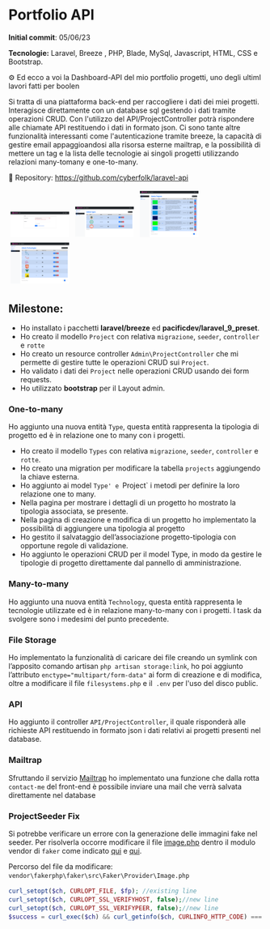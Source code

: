 # Portfolio API

**Initial commit**: 05/06/23

**Tecnologie:** Laravel, Breeze , PHP, Blade, MySql, Javascript, HTML, CSS e Bootstrap.

⚙️ Ed ecco a voi la Dashboard-API del mio portfolio progetti, uno degli ultimI lavori fatti per boolen

Si tratta di una piattaforma back-end per raccogliere i dati dei miei progetti. Interagisce direttamente con un database sql gestendo i dati tramite operazioni CRUD. Con l'utilizzo del API/ProjectController potrà rispondere alle chiamate API restituendo i dati in formato json. Ci sono tante altre funzionalità interessanti come l'autenticazione tramite breeze, la capacità di gestire email appaggioandosi alla risorsa esterne mailtrap, e la possibilità di mettere un tag e la lista delle tecnologie ai singoli progetti utilizzando relazioni many-tomany e one-to-many.

🔗 Repository:
https://github.com/cyberfolk/laravel-api

<div>
  <img src="./public/screen/screencapture-1.png" width="23%" style="margin: 4px;"/>
  <img src="./public/screen/screencapture-2.png" width="23%" style="margin: 4px;"/>
  <img src="./public/screen/screencapture-3.png" width="23%" style="margin: 4px;"/>
  <img src="./public/screen/screencapture-4.png" width="23%" style="margin: 4px;"/>
</div>

## Milestone:

-   Ho installato i pacchetti **laravel/breeze** ed **pacificdev/laravel_9_preset**.
-   Ho creato il modello `Project` con relativa `migrazione`, `seeder`, `controller` e `rotte`
-   Ho creato un resource controller `Admin\ProjectController` che mi permette di gestire tutte le operazioni CRUD sui `Project`.
-   Ho validato i dati dei `Project` nelle operazioni CRUD usando dei form requests.
-   Ho utilizzato **bootstrap** per il Layout admin.

### One-to-many

Ho aggiunto una nuova entità `Type`, questa entità rappresenta la tipologia di progetto ed è in relazione one to many con i progetti.

-   Ho creato il modello `Types` con relativa `migrazione`, `seeder`, `controller` e `rotte`.
-   Ho creato una migration per modificare la tabella `projects` aggiungendo la chiave esterna.
-   Ho aggiunto ai model `Type' e `Project` i metodi per definire la loro relazione one to many.
-   Nella pagina per mostrare i dettagli di un progetto ho mostrato la tipologia associata, se presente.
-   Nella pagina di creazione e modifica di un progetto ho implementato la possibilità di aggiungere una tipologia al progetto
-   Ho gestito il salvataggio dell’associazione progetto-tipologia con opportune regole di validazione.
-   Ho aggiunto le operazioni CRUD per il model Type, in modo da gestire le tipologie di progetto direttamente dal pannello di amministrazione.

### Many-to-many

Ho aggiunto una nuova entità `Technology`, questa entità rappresenta le tecnologie utilizzate ed è in relazione many-to-many con i progetti.
I task da svolgere sono i medesimi del punto precedente.

### File Storage

Ho implementato la funzionalità di caricare dei file creando un symlink con l’apposito comando artisan `php artisan storage:link`, ho poi aggiunto l’attributo `enctype="multipart/form-data"` ai form di creazione e di modifica, oltre a modificare il file `filesystems.php` e il` .env` per l'uso del disco public.

### API

Ho aggiunto il controller `API/ProjectController`, il quale risponderà alle richieste API restituendo in formato json i dati relativi ai progetti presenti nel database.

### Mailtrap

Sfruttando il servizio [Mailtrap](https://mailtrap.io/) ho implementato una funzione che dalla rotta `contact-me` del front-end è possibile inviare una mail che verrà salvata direttamente nel database

### ProjectSeeder Fix

Si potrebbe verificare un errore con la generazione delle immagini fake nel seeder.
Per risolverla occorre modificare il file [image.php](vendor\fakerphp\faker\src\Faker\Provider\Image.php) dentro il modulo vendor di `faker` come indicato [qui](https://stackoverflow.com/questions/67415815/images-from-phpfaker-got-deleted-when-stored-in-storage-app-public-news-folder) e [qui](https://laracasts.com/discuss/channels/laravel/using-faker-to-fake-images-always-returns-false).

Percorso del file da modificare: `vendor\fakerphp\faker\src\Faker\Provider\Image.php`

```php
curl_setopt($ch, CURLOPT_FILE, $fp); //existing line
curl_setopt($ch, CURLOPT_SSL_VERIFYHOST, false);//new line
curl_setopt($ch, CURLOPT_SSL_VERIFYPEER, false);//new line
$success = curl_exec($ch) && curl_getinfo($ch, CURLINFO_HTTP_CODE) === 200; //existing line
```
